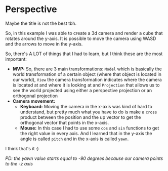 # Perspective

Maybe the title is not the best tbh.

So, in this example I was able to create a 3d camera and
render a cube that rotates around the y-axis. 
It is possible to move the camera using WASD and the arrows 
to move in the y-axis.

So, there's A LOT of things that I had to learn, but I think these are 
the most important:
- **MVP:** So, there are 3 main transformations: `Model` which is basically
the world transformation of a certain object (where that object is located in
our world), `View` the camera transformation indicates where the camera is located
at and where it is looking at and `Projection` that allows us to see the world projected 
using either a perspective projection or an orthogonal projection 
- **Camera movement:** 
  - **Keyboard:** Moving the camera in the x-axis was kind of hard to understand, 
  but pretty much what you have to do is make a `cross` product between the position
  and the up vector to get the orthogonal vector that points in the x-axis.
  - **Mouse:** In this case I had to use some `cos` and `sin` functions to get the right
  value in every axis. And I learned that in the y-axis the angle is called `pitch` and in the 
  x-axis is called `yawn`.

I think that's it :)

*PD: the yawn value starts equal to -90 degrees because our camera points
to the -z axis*